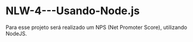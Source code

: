 # NLW-4---Usando-Node.js

Para esse projeto será realizado um NPS (Net Promoter Score), utilizando NodeJS.

